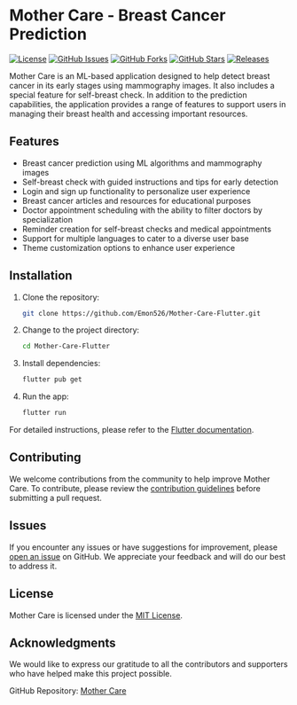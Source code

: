 # Mother Care - Breast Cancer Prediction

[![License](https://img.shields.io/badge/license-MIT-blue.svg)](https://github.com/Emon526/Mother-Care-Flutter/blob/main/LICENSE)
[![GitHub Issues](https://img.shields.io/github/issues/Emon526/Mother-Care-Flutter.svg)](https://github.com/Emon526/Mother-Care-Flutter/issues)
[![GitHub Forks](https://img.shields.io/github/forks/Emon526/Mother-Care-Flutter.svg)](https://github.com/Emon526/Mother-Care-Flutter/network)
[![GitHub Stars](https://img.shields.io/github/stars/Emon526/Mother-Care-Flutter.svg)](https://github.com/Emon526/Mother-Care-Flutter/stargazers)
[![Releases](https://github.com/Emon526/Mother-Care-Flutter/actions/workflows/release.yml/badge.svg)](https://github.com/Emon526/Mother-Care-Flutter/actions/workflows/release.yml)

Mother Care is an ML-based application designed to help detect breast cancer in its early stages using mammography images. It also includes a special feature for self-breast check. In addition to the prediction capabilities, the application provides a range of features to support users in managing their breast health and accessing important resources.

## Features

- Breast cancer prediction using ML algorithms and mammography images
- Self-breast check with guided instructions and tips for early detection
- Login and sign up functionality to personalize user experience
- Breast cancer articles and resources for educational purposes
- Doctor appointment scheduling with the ability to filter doctors by specialization
- Reminder creation for self-breast checks and medical appointments
- Support for multiple languages to cater to a diverse user base
- Theme customization options to enhance user experience

## Installation

1. Clone the repository:

   ```bash
   git clone https://github.com/Emon526/Mother-Care-Flutter.git
   ```

2. Change to the project directory:

   ```bash
   cd Mother-Care-Flutter
   ```

3. Install dependencies:

   ```bash
   flutter pub get
   ```

4. Run the app:

   ```bash
   flutter run
   ```

For detailed instructions, please refer to the [Flutter documentation](https://flutter.dev/docs/get-started/install).

## Contributing

We welcome contributions from the community to help improve Mother Care. To contribute, please review the [contribution guidelines](CONTRIBUTING.md) before submitting a pull request.

## Issues

If you encounter any issues or have suggestions for improvement, please [open an issue](https://github.com/Emon526/Mother-Care-Flutter/issues) on GitHub. We appreciate your feedback and will do our best to address it.

## License

Mother Care is licensed under the [MIT License](https://github.com/Emon526/Mother-Care-Flutter/blob/main/LICENSE).

## Acknowledgments

We would like to express our gratitude to all the contributors and supporters who have helped make this project possible.

GitHub Repository: [Mother Care](https://github.com/Emon526/Mother-Care-Flutter)
